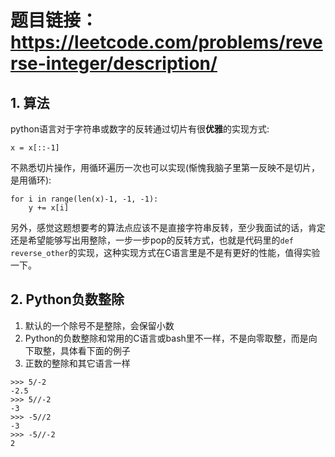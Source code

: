 # 题目链接： https://leetcode.com/problems/reverse-integer/description/

## 1. 算法
python语言对于字符串或数字的反转通过切片有很**优雅**的实现方式:
```
x = x[::-1]
```
不熟悉切片操作，用循环遍历一次也可以实现(惭愧我脑子里第一反映不是切片，是用循环):
```
for i in range(len(x)-1, -1, -1):
    y += x[i]
```

另外，感觉这题想要考的算法点应该不是直接字符串反转，至少我面试的话，肯定还是希望能够写出用整除，一步一步pop的反转方式，也就是代码里的```def reverse_other```的实现，这种实现方式在C语言里是不是有更好的性能，值得实验一下。

## 2. Python负数整除
1. 默认的一个除号不是整除，会保留小数
2. Python的负数整除和常用的C语言或bash里不一样，不是向零取整，而是向下取整，具体看下面的例子
3. 正数的整除和其它语言一样
```
>>> 5/-2
-2.5
>>> 5//-2
-3
>>> -5//2
-3
>>> -5//-2
2
```
